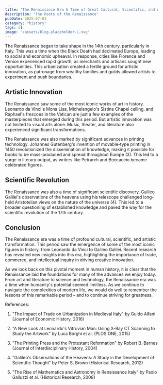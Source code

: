 ```yaml
---
title: "The Renaissance Era A Time of Great Cultural, Scientific, and Artistic Transformation"
description: "The Roots of the Renaissance"
pubDate: 2025-07-01
category: "history"
tags: []
image: "/assets/blog-placeholder-1.svg"
---
```


The Renaissance began to take shape in the 14th century, particularly in Italy. This was a time when the Black Death had decimated Europe, leading to social and economic upheaval. In response, cities like Florence and Venice experienced rapid growth, as merchants and artisans sought new opportunities. This urbanization created a fertile ground for artistic innovation, as patronage from wealthy families and guilds allowed artists to experiment and push boundaries.

## Artistic Innovation

The Renaissance saw some of the most iconic works of art in history. Leonardo da Vinci's Mona Lisa, Michelangelo's Sistine Chapel ceiling, and Raphael's frescoes in the Vatican are just a few examples of the masterpieces that emerged during this period. But artistic innovation was not limited to visual arts alone. Music, theater, and literature also experienced significant transformations.

The Renaissance was also marked by significant advances in printing technology. Johannes Gutenberg's invention of movable-type printing in 1450 revolutionized the dissemination of knowledge, making it possible for books to be mass-produced and spread throughout Europe (3). This led to a surge in literary output, as writers like Petrarch and Boccaccio became celebrated figures.

## Scientific Revolution

The Renaissance was also a time of significant scientific discovery. Galileo Galilei's observations of the heavens using his telescope challenged long-held Aristotelian views on the nature of the universe (4). This led to a broader questioning of established knowledge and paved the way for the scientific revolution of the 17th century.

## Conclusion

The Renaissance era was a time of profound cultural, scientific, and artistic transformation. This period saw the emergence of some of the most iconic figures in history, from Leonardo da Vinci to Galileo Galilei. Recent research has revealed new insights into this era, highlighting the importance of trade, commerce, and intellectual inquiry in driving creative innovation.

As we look back on this pivotal moment in human history, it is clear that the Renaissance laid the foundations for many of the advances we enjoy today. From art and literature to science and technology, the Renaissance era was a time when humanity's potential seemed limitless. As we continue to navigate the complexities of modern life, we would do well to remember the lessons of this remarkable period – and to continue striving for greatness.

References:

1. "The Impact of Trade on Urbanization in Medieval Italy" by Guido Alfani (Journal of Economic History, 2016)

2. "A New Look at Leonardo's Vitruvian Man: Using X-Ray CT Scanning to Study the Artwork" by Luca Borghi et al. (PLOS ONE, 2015)

3. "The Printing Press and the Protestant Reformation" by Robert B. Barnes (Journal of Interdisciplinary History, 2004)

4. "Galileo's Observations of the Heavens: A Study in the Development of Scientific Thought" by Peter S. Brown (Historical Research, 2012)

5. "The Rise of Mathematics and Astronomy in Renaissance Italy" by Paolo Galluzzi et al. (Historical Research, 2008)